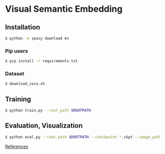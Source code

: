 
# Visual Semantic Embedding   

## Installation  

```bash
$ python -m spacy download en
```

### Pip users
```bash
$ pip install -r requirements.txt
```

### Dataset
```bash
$ download_coco.sh
```


## Training
```bash
$ python train.py --root_path $ROOTPATH
```


## Evaluation, Visualization
```bash
$ python eval.py --root_path $ROOTPATH --checkpoint *.ckpt --image_path $IMAGE --caption $CAPTION
```

[References](https://github.com/skasai5296/VSE)